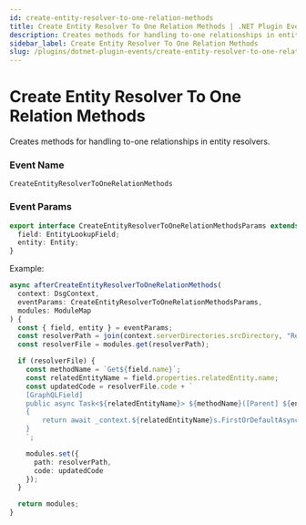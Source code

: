 ```yaml
---
id: create-entity-resolver-to-one-relation-methods
title: Create Entity Resolver To One Relation Methods | .NET Plugin Event
description: Creates methods for handling to-one relationships in entity resolvers.
sidebar_label: Create Entity Resolver To One Relation Methods
slug: /plugins/dotnet-plugin-events/create-entity-resolver-to-one-relation-methods
---
```


# Create Entity Resolver To One Relation Methods


Creates methods for handling to-one relationships in entity resolvers.

### Event Name

`CreateEntityResolverToOneRelationMethods`

### Event Params

```ts
export interface CreateEntityResolverToOneRelationMethodsParams extends EventParams {
  field: EntityLookupField;
  entity: Entity;
}
```

Example:

```ts
async afterCreateEntityResolverToOneRelationMethods(
  context: DsgContext,
  eventParams: CreateEntityResolverToOneRelationMethodsParams,
  modules: ModuleMap
) {
  const { field, entity } = eventParams;
  const resolverPath = join(context.serverDirectories.srcDirectory, "Resolvers", `${entity.name}Resolver.cs`);
  const resolverFile = modules.get(resolverPath);

  if (resolverFile) {
    const methodName = `Get${field.name}`;
    const relatedEntityName = field.properties.relatedEntity.name;
    const updatedCode = resolverFile.code + `
    [GraphQLField]
    public async Task<${relatedEntityName}> ${methodName}([Parent] ${entity.name} parent)
    {
        return await _context.${relatedEntityName}s.FirstOrDefaultAsync(e => e.Id == parent.${field.name}Id);
    }
    `;

    modules.set({
      path: resolverPath,
      code: updatedCode
    });
  }

  return modules;
}
```